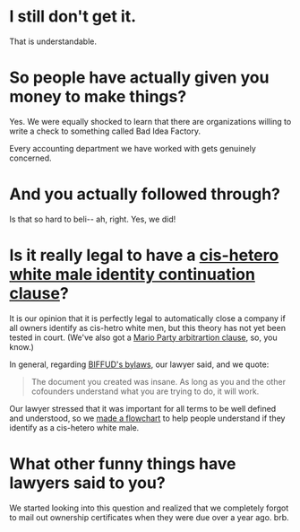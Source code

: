 # I still don't get it.

That is understandable.

# So people have actually given you money to make things?

Yes. We were equally shocked to learn that there are organizations willing to write a check to something called Bad Idea Factory.

Every accounting department we have worked with gets genuinely concerned.

# And you actually followed through?

Is that so hard to beli-- ah, right. Yes, we did!

# Is it really legal to have a [cis-hetero white male identity continuation clause](https://github.com/BadIdeaFactory/corporate/blob/master/documents/operating.md#company-term)?

It is our opinion that it is perfectly legal to automatically close a company if all owners identify as cis-hetro white men, but this theory has not yet been tested in court. (We've also got a [Mario Party arbitrartion clause](https://github.com/BadIdeaFactory/corporate/blob/master/documents/operating.md#lawsuits-between-biffud-associates), so, you know.)

In general, regarding [BIFFUD's bylaws](https://github.com/BadIdeaFactory/corporate/blob/master/documents/operating.md), our lawyer said, and we quote:

> The document you created was insane. As long as you and the other cofounders understand what you are trying to do, it will work.

Our lawyer stressed that it was important for all terms to be well defined and understood, so we [made a flowchart](https://raw.githubusercontent.com/BadIdeaFactory/corporate/master/documents/flowcharts/biffud-hetero-cis-white-male-decision-tree.jpg) to help people understand if they identify as a cis-hetero white male.

# What other funny things have lawyers said to you?

We started looking into this question and realized that we completely forgot to mail out ownership certificates when they were due over a year ago. brb.
